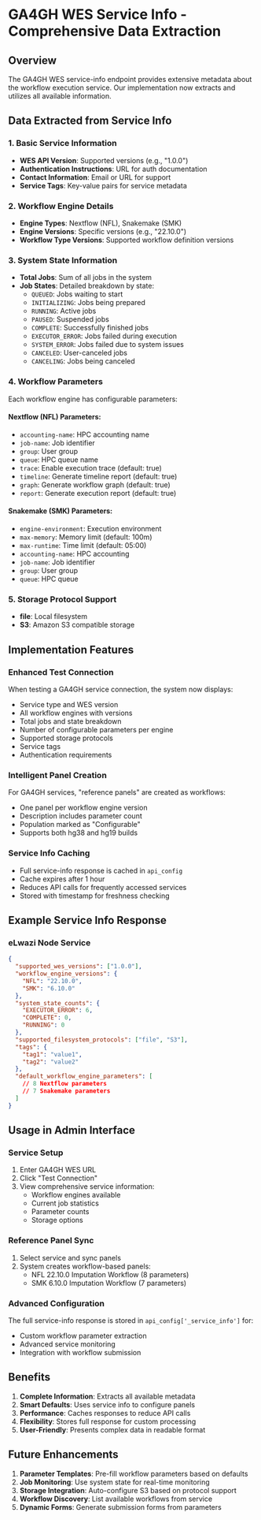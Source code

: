 # GA4GH WES Service Info - Comprehensive Data Extraction

## Overview
The GA4GH WES service-info endpoint provides extensive metadata about the workflow execution service. Our implementation now extracts and utilizes all available information.

## Data Extracted from Service Info

### 1. **Basic Service Information**
- **WES API Version**: Supported versions (e.g., "1.0.0")
- **Authentication Instructions**: URL for auth documentation
- **Contact Information**: Email or URL for support
- **Service Tags**: Key-value pairs for service metadata

### 2. **Workflow Engine Details**
- **Engine Types**: Nextflow (NFL), Snakemake (SMK)
- **Engine Versions**: Specific versions (e.g., "22.10.0")
- **Workflow Type Versions**: Supported workflow definition versions

### 3. **System State Information**
- **Total Jobs**: Sum of all jobs in the system
- **Job States**: Detailed breakdown by state:
  - `QUEUED`: Jobs waiting to start
  - `INITIALIZING`: Jobs being prepared
  - `RUNNING`: Active jobs
  - `PAUSED`: Suspended jobs
  - `COMPLETE`: Successfully finished jobs
  - `EXECUTOR_ERROR`: Jobs failed during execution
  - `SYSTEM_ERROR`: Jobs failed due to system issues
  - `CANCELED`: User-canceled jobs
  - `CANCELING`: Jobs being canceled

### 4. **Workflow Parameters**
Each workflow engine has configurable parameters:

#### Nextflow (NFL) Parameters:
- `accounting-name`: HPC accounting name
- `job-name`: Job identifier
- `group`: User group
- `queue`: HPC queue name
- `trace`: Enable execution trace (default: true)
- `timeline`: Generate timeline report (default: true)
- `graph`: Generate workflow graph (default: true)
- `report`: Generate execution report (default: true)

#### Snakemake (SMK) Parameters:
- `engine-environment`: Execution environment
- `max-memory`: Memory limit (default: 100m)
- `max-runtime`: Time limit (default: 05:00)
- `accounting-name`: HPC accounting
- `job-name`: Job identifier
- `group`: User group
- `queue`: HPC queue

### 5. **Storage Protocol Support**
- **file**: Local filesystem
- **S3**: Amazon S3 compatible storage

## Implementation Features

### Enhanced Test Connection
When testing a GA4GH service connection, the system now displays:
- Service type and WES version
- All workflow engines with versions
- Total jobs and state breakdown
- Number of configurable parameters per engine
- Supported storage protocols
- Service tags
- Authentication requirements

### Intelligent Panel Creation
For GA4GH services, "reference panels" are created as workflows:
- One panel per workflow engine version
- Description includes parameter count
- Population marked as "Configurable"
- Supports both hg38 and hg19 builds

### Service Info Caching
- Full service-info response is cached in `api_config`
- Cache expires after 1 hour
- Reduces API calls for frequently accessed services
- Stored with timestamp for freshness checking

## Example Service Info Response

### eLwazi Node Service
```json
{
  "supported_wes_versions": ["1.0.0"],
  "workflow_engine_versions": {
    "NFL": "22.10.0",
    "SMK": "6.10.0"
  },
  "system_state_counts": {
    "EXECUTOR_ERROR": 6,
    "COMPLETE": 0,
    "RUNNING": 0
  },
  "supported_filesystem_protocols": ["file", "S3"],
  "tags": {
    "tag1": "value1",
    "tag2": "value2"
  },
  "default_workflow_engine_parameters": [
    // 8 Nextflow parameters
    // 7 Snakemake parameters
  ]
}
```

## Usage in Admin Interface

### Service Setup
1. Enter GA4GH WES URL
2. Click "Test Connection"
3. View comprehensive service information:
   - Workflow engines available
   - Current job statistics
   - Parameter counts
   - Storage options

### Reference Panel Sync
1. Select service and sync panels
2. System creates workflow-based panels:
   - NFL 22.10.0 Imputation Workflow (8 parameters)
   - SMK 6.10.0 Imputation Workflow (7 parameters)

### Advanced Configuration
The full service-info response is stored in `api_config['_service_info']` for:
- Custom workflow parameter extraction
- Advanced service monitoring
- Integration with workflow submission

## Benefits

1. **Complete Information**: Extracts all available metadata
2. **Smart Defaults**: Uses service info to configure panels
3. **Performance**: Caches responses to reduce API calls
4. **Flexibility**: Stores full response for custom processing
5. **User-Friendly**: Presents complex data in readable format

## Future Enhancements

1. **Parameter Templates**: Pre-fill workflow parameters based on defaults
2. **Job Monitoring**: Use system state for real-time monitoring
3. **Storage Integration**: Auto-configure S3 based on protocol support
4. **Workflow Discovery**: List available workflows from service
5. **Dynamic Forms**: Generate submission forms from parameters 